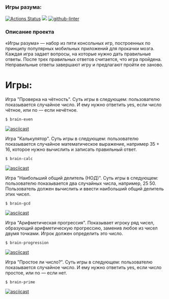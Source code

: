 ### Игры разума:
[![Actions Status](https://github.com/Naamphi/frontend-project-lvl1/workflows/hexlet-check/badge.svg)](https://github.com/Naamphi/frontend-project-lvl1/actions)
<a href="https://codeclimate.com/github/Naamphi/frontend-project-lvl1/maintainability"><img src="https://api.codeclimate.com/v1/badges/218d3b37f72822595d65/maintainability" /></a>
[![github-linter](https://github.com/Naamphi/frontend-project-lvl1/actions/workflows/linter.yml/badge.svg)](https://github.com/Naamphi/frontend-project-lvl1/actions)
### Описание проекта
«Игры разума» — набор из пяти консольных игр, построенных по принципу популярных мобильных приложений для прокачки мозга. Каждая игра задает вопросы, на которые нужно дать правильные ответы. После трех правильных ответов считается, что игра пройдена. Неправильные ответы завершают игру и предлагают пройти ее заново. 

# Игры: 

Игра "Проверка на чётность". Суть игры в следующем: пользователю показывается случайное число. И ему нужно ответить yes, если число чётное, или no — если нечётное.
```
$ brain-even
```
[![asciicast](https://asciinema.org/a/DiMXr8jJmkfllScaJOPYAPFCj.svg)](https://asciinema.org/a/DiMXr8jJmkfllScaJOPYAPFCj)

Игра "Калькулятор". Суть игры в следующем: пользователю показывается случайное математическое выражение, например 35 + 16, которое нужно вычислить и записать правильный ответ.
```
$ brain-calc
```
[![asciicast](https://asciinema.org/a/c23bnL6dCwI1r6rSg6haxtaoX.svg)](https://asciinema.org/a/c23bnL6dCwI1r6rSg6haxtaoX)

Игра "Наибольший общий делитель (НОД)". Суть игры в следующем: пользователю показывается два случайных числа, например, 25 50. Пользователь должен вычислить и ввести наибольший общий делитель этих чисел.
```
$ brain-gcd
```
[![asciicast](https://asciinema.org/a/SUZzsQVznRxVzS4PoI5zrZrc1.svg)](https://asciinema.org/a/SUZzsQVznRxVzS4PoI5zrZrc1)

Игра "Арифметическая прогрессия". Показывает игроку ряд чисел, образующий арифметическую прогрессию, заменив любое из чисел двумя точками. Игрок должен определить это число.
```
$ brain-progression
```
[![asciicast](https://asciinema.org/a/VbPYf8VtOOSZgA53TgxcGz0Vd.svg)](https://asciinema.org/a/VbPYf8VtOOSZgA53TgxcGz0Vd)

Игра "Простое ли число?". Суть игры в следующем: пользователю показывается случайное число. И ему нужно ответить yes, если число простое, или no — если нет.
```
$ brain-prime
```
[![asciicast](https://asciinema.org/a/jqPVQeWNtafeftznwSSphnhRa.svg)](https://asciinema.org/a/jqPVQeWNtafeftznwSSphnhRa)
